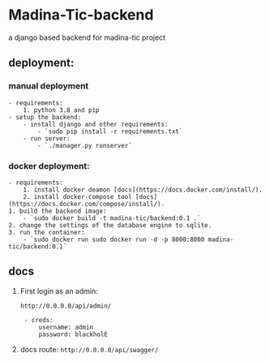 # Madina-Tic-backend
a django based backend for madina-tic project

## deployment:

### manual deployment
	- requirements:
		1. python 3.8 and pip
	- setup the backend:
		- install django and other requirements:
			- `sudo pip install -r requirements.txt`
		- run server:
			- `./manager.py runserver`

### docker deployment:
	- requirements:
		1. install docker deamon [docs](https://docs.docker.com/install/).
		2. install docker-compose tool [docs](https://docs.docker.com/compose/install/).
	1. build the backend image:
		- `sudo docker build -t madina-tic/backend:0.1 .`
	2. change the settings of the database engine to sqlite.
	3. run the container:
		- `sudo docker run sudo docker run -d -p 8000:8000 madina-tic/backend:0.1`

## docs

1. First login as an admin:

	`http://0.0.0.0/api/admin/`
	
		- creds:
			username: admin
			password: blackholE

2.	docs route:
	`http://0.0.0.0/api/swagger/`